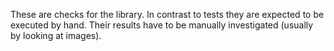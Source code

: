 These are checks for the library.
In contrast to tests they are expected to be executed by hand.
Their results have to be manually investigated (usually by looking at images).
